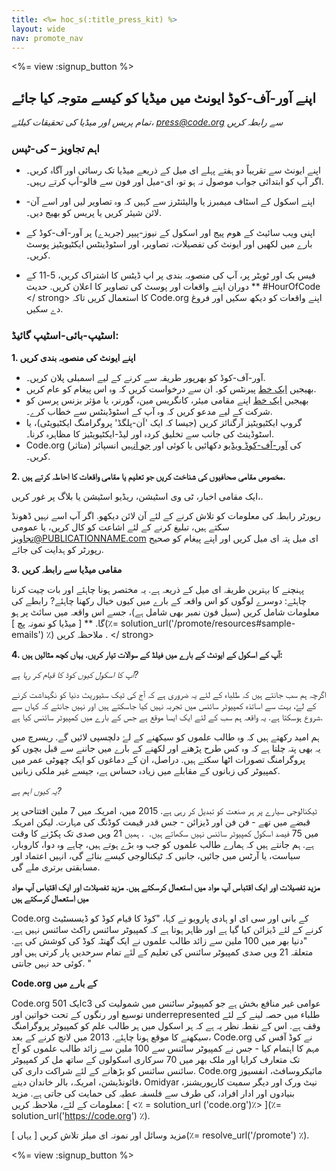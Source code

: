 ```yaml
---
title: <%= hoc_s(:title_press_kit) %>
layout: wide
nav: promote_nav
---
```

<%= view :signup_button %>

## اپنے آور-آف-کوڈ ایونٹ میں میڈیا کو کیسے متوجہ کیا جائے

*تمام پریس اور میڈیا کی تحقیقات کیلئے، <press@code.org> سے رابطہ کریں*

### اہم تجاویز – کی-ٹپس

- اپنے ایونٹ سے تقریباً دو ہفتے پہلے ای میل کے ذریعے میڈیا تک رسائی اور آگاہ کریں۔ اگر آپ کو ابتدائی جواب موصول نہ ہو تو، ای-میل اور فون سے فالو-اَپ کرتے رہیں۔.
- اپنے اسکول کے اسٹاف میمبرز یا والیئنٹرز سے کہیں کہ وہ تصاویر لیں اور اسے آن-لائن شیئر کریں یا پریس کو بھیج دیں۔.
- اپنی ویب سائیٹ کے ھوم پیج اور اسکول کے نیوز-پیپر (جریدے) پر آور-آف-کوڈ کے بارے میں لکھیں اور ایونٹ کی تفصیلات، تصاویر، اور اسٹوڈینٹس ایکٹیویٹیز پوسٹ کریں۔.
- فیس بک اور ٹویٹر پر، آپ کی منصوبہ بندی پر اپ ڈیٹس کا اشتراک کریں، 5-11 کے دوران اپنے واقعات اور پوسٹ کی تصاویر کا اعلان کریں. حدیث ** #HourOfCode </ strong> کا استعمال کریں تاکہ Code.org اپنے واقعات کو دیکھ سکیں اور فروغ دے سکیں.</li> </ul> 
    
    ### اسٹیپ-بائی-اسٹیپ گائیڈ:
    
    **1. اپنے ایونٹ کی منصوبہ بندی کریں**
    
    - آور-آف-کوڈ کو بھرپور طریقہ سے کرنے کے لیے اسمبلی پلان کریں۔.
    - بھیجیں [ایک خط](<%= resolve_url('/promote/resources#sample-emails') %>) پیرنٹس کو۔ ان سے درخواست کریں کہ وہ اس پیغام کو عام کریں.
    - بھیجیں [ایک خط](<%= resolve_url('/promote/resources#sample-emails') %>) اپنے مقامی میئر، کانگریس مین، گورنر، یا مؤثر بزنس پرسن کو شرکت کے لیے مدعو کریں کہ وہ آپ کے اسٹوڈینٹس سے خطاب کرے۔.
    - گروپ ایکٹیویٹیز آرگنائز کریں (جیسا کہ ایک 'اَن-پلگڈ' پروگرامنگ ایکٹیویٹی)، یا اسٹوڈینٹ کی جانب سے تخلیق کردہ اور لیڈ-ایکٹیویٹیز کا مظاہرہ کرنا۔.
    - Code.org کی [آور-آف-کوڈ ویڈیو](<%= resolve_url('/') %>) دکھائیں یا کوئی اور [جو انہیں](<%= resolve_url('/promote/resources#videos') %>) انسپائر (متاثر) کریں۔.
    
    **2. مخصوص مقامی صحافیوں کی شناخت کریں جو تعلیم یا مقامی واقعات کا احاطہ کرتے ہیں.**
    
    ایک مقامی اخبار، ٹی وی اسٹیشن، ریڈیو اسٹیشن یا بلاگ پر غور کریں،.
    
    رپورٹر رابطہ کی معلومات کو تلاش کرنے کے لئے آن لائن دیکھو. اگر آپ اسے نہیں ڈھونڈ سکتے ہیں، تبلیغ کرنے کے لئے اشاعت کو کال کریں، یا عمومی تجاویز@PUBLICATIONNAME.com ای میل پتہ ای میل کریں اور اپنے پیغام کو صحیح رپورٹر کو ہدایت کی جائے.
    
    **3. مقامی میڈیا سے رابطہ کریں**
    
    پہنچنے کا بہترین طریقہ ای میل کے ذریعہ ہے. یہ مختصر ہونا چاہئے اور بات چیت کرنا چاہئے: دوسرے لوگوں کو اس واقعہ کے بارے میں کیوں خیال رکھنا چاہئے? رابطے کی معلومات شامل کریں (سیل فون نمبر بھی شامل ہے)، جسے اس واقعہ میں سائٹ پر ہو گا. </strong>** [ میڈیا کو نمونہ پچ ](٪= solution_url('/promote/resources#sample-emails') ٪) ملاحظہ کریں </a>. </ strong></p> 
    
    **4. آپ کے اسکول کے ایونٹ کے بارے میں فیلڈ کے سوالات تیار کریں. یہاں کچھ مثالیں ہیں:**
    
    *آپ کا اسکول کیوں کوڈ کا قیام کر رہا ہے?*
    
    اگرچہ ہم سب جانتے ہیں کہ طلباء کے لئے یہ ضروری ہے کہ آج کی ٹیک سٹیوریٹ دنیا کو نگہداشت کرنے کے لۓ، بہت سے اساتذہ کمپیوٹر سائنس میں تجربہ نہیں کیا جاسکتے ہیں اور نہیں جانتے کہ کہاں سے شروع ہوسکتا ہے. یہ واقعہ ہم سب کے لئے ایک ایسا موقع ہے جس کے بارے میں کمپیوٹر سائنس کیا ہے.
    
    ہم امید رکھتے ہیں کہ وہ طالب علموں کو سیکھنے کے لۓ دلچسپی لائیں گے. ریسرچ میں یہ بھی پتہ چلتا ہے کہ وہ کس طرح پڑھنے اور لکھنے کے بارے میں جاننے سے قبل بچوں کو پروگرامنگ تصورات اٹھا سکتے ہیں. دراصل، ان کے دماغوں کو ایک چھوٹی عمر میں کمپیوٹر کی زبانوں کے مقابلے میں زیادہ حساس ہے، جیسے غیر ملکی زبانیں.
    
    *یہ کیوں اہم ہے?*
    
    ٹیکنالوجی سیارے پر ہر صنعت کو تبدیل کر رہی ہے. 2015 میں، امریکہ میں 7 ملین افتتاحی پر قبضے میں تھے - فن فن اور ڈیزائن - جس قدر قیمت کوڈنگ کی مہارت. لیکن امریکہ میں 75 فیصد اسکول کمپیوٹر سائنس نہیں سکھاتے ہیں.  . ہمیں 21 ویں صدی تک پکڑنے کا وقت ہے. ہم جانتے ہیں کہ ہمارے طالب علموں کو جب وہ بڑے ہوتے ہیں، چاہے وہ دوا، کاروبار، سیاست، یا آرٹس میں جائیں، جانیں کہ ٹیکنالوجی کیسے بنائے گی، انہیں اعتماد اور مسابقتی برتری ملے گی.
    
    **مزید تفصیلات اور ایک اقتباس آپ مواد میں استعمال کرسکتے ہیں. مزید تفصیلات اور ایک اقتباس آپ مواد میں استعمال کرسکتے ہیں**
    
    Code.org کے بانی اور سی ای او ہادی پارویو نے کہا، "کوڈ کا قیام کوڈ کو ڈیسسٹیٹ کرنے کے لئے ڈیزائن کیا گیا ہے اور ظاہر ہوتا ہے کہ کمپیوٹر سائنس راکٹ سائنس نہیں ہے. "دنیا بھر میں 100 ملین سے زائد طالب علموں نے ایک گھنٹہ کوڈ کی کوشش کی ہے. متعلقہ 21 ویں صدی کمپیوٹر سائنس کی تعلیم کے لئے تمام سرحدیں پار کرتی ہیں اور کوئی حد نہیں جانتی. "
    
    **Code.org کے بارے میں**
    
    Code.org ایک 501c3 عوامی غیر منافع بخش ہے جو کمپیوٹر سائنس میں شمولیت کی توسیع اور رنگوں کے تحت خواتین اور underrepresented طلباء میں حصہ لینے کے لئے وقف ہے. اس کے نقطہ نظر یہ ہے کہ ہر اسکول میں ہر طالب علم کو کمپیوٹر پروگرامنگ سیکھنے کا موقع ہونا چاہئے. 2013 میں لانچ کرنے کے بعد، Code.org نے کوڈ آفس کی مہم کا اہتمام کیا - جس نے کمپیوٹر سائنس سے 100 ملین سے زائد طالب علموں کو آج تک متعارف کرایا اور ملک بھر میں 70 سرکاری اسکولوں کے ساتھ مل کر کمپیوٹر سائنس سائنس کو بڑھانے کے لئے شراکت داری کی. Code.org مائیکروسافٹ، انفسیوز فائونڈیشن، امریکہ، بالر خاندان دینے، Omidyar نیٹ ورک اور دیگر سمیت کارپوریشنز، بنیادوں اور ادار افراد، کی طرف سے فلسفہ عطیہ کی حمایت کی جاتی ہے. مزید معلومات کے لئے، ملاحظہ کریں: [ <٪ = solution_url ('code.org')٪> ](٪= solution_url('https://code.org') ٪).
    
      
    مزید وسائل اور نمونہ ای میلز تلاش کریں [ یہاں ](٪= resolve_url('/promote') ٪).
    
    <%= view :signup_button %>